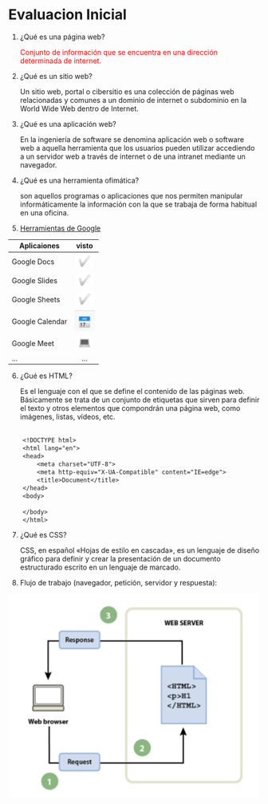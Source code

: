 # Evaluacion Inicial

1. ¿Qué es una página web?

    <span style= "color: red;">Conjunto de información que se encuentra en una dirección determinada de internet.</span>

2. ¿Qué es un sitio web?

    Un sitio web​, portal​ o cibersitio es una colección de páginas web relacionadas y comunes a un dominio de internet o subdominio en la World Wide Web dentro de Internet.

3. ¿Qué es una aplicación web?

    En la ingeniería de software se denomina aplicación web o software web a aquella herramienta que los usuarios pueden utilizar accediendo a un servidor web a través de internet o de una intranet mediante un navegador.

4. ¿Qué es una herramienta ofimática?

    son aquellos programas o aplicaciones que nos permiten manipular informáticamente la información con la que se trabaja de forma habitual en una oficina.

5. [Herramientas de Google](https://www.google.com/intl/es-419/chrome/browser-tools/)

|Aplicaiones | visto|
|----------|:-------:|
|Google Docs|![imagen](https://github.com/holajulio/SMX2_M8UF1A2_Evaluacion_inicial_Garcia_Cesar/blob/main/chek.png)|
|Google Slides|![imagen](https://github.com/holajulio/SMX2_M8UF1A2_Evaluacion_inicial_Garcia_Cesar/blob/main/chek.png)|
|Google Sheets|![imagen](https://github.com/holajulio/SMX2_M8UF1A2_Evaluacion_inicial_Garcia_Cesar/blob/main/chek.png)|
|Google Calendar|![imagen](https://github.com/holajulio/SMX2_M8UF1A2_Evaluacion_inicial_Garcia_Cesar/blob/main/calendar.png)|
|Google Meet|![imagen](https://github.com/holajulio/SMX2_M8UF1A2_Evaluacion_inicial_Garcia_Cesar/blob/main/portatil.png)|
|...|...|

6. ¿Gué es HTML?

    Es el lenguaje con el que se define el contenido de las páginas web. Básicamente se trata de un conjunto de etiquetas que sirven para definir el texto y otros elementos que compondrán una página web, como imágenes, listas, vídeos, etc.

```

    <!DOCTYPE html>
    <html lang="en">
    <head>
        <meta charset="UTF-8">
        <meta http-equiv="X-UA-Compatible" content="IE=edge">
        <title>Document</title>
    </head>
    <body>

    </body>
    </html>

```

7. ¿Qué es CSS?

    CSS, en español «Hojas de estilo en cascada», es un lenguaje de diseño gráfico para definir y crear la presentación de un documento estructurado escrito en un lenguaje de marcado.​

8. Flujo de trabajo (navegador, petición, servidor y respuesta):

![imagen](https://github.com/holajulio/SMX2_M8UF1A2_Evaluacion_inicial_Garcia_Cesar/blob/main/Captura%20de%20pantalla%202023-09-29%20155456.png)
